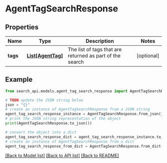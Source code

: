 # AgentTagSearchResponse


## Properties

Name | Type | Description | Notes
------------ | ------------- | ------------- | -------------
**tags** | [**List[AgentTag]**](AgentTag.md) | The list of tags that are returned as part of the search | [optional] 

## Example

```python
from search_api.models.agent_tag_search_response import AgentTagSearchResponse

# TODO update the JSON string below
json = "{}"
# create an instance of AgentTagSearchResponse from a JSON string
agent_tag_search_response_instance = AgentTagSearchResponse.from_json(json)
# print the JSON string representation of the object
print(AgentTagSearchResponse.to_json())

# convert the object into a dict
agent_tag_search_response_dict = agent_tag_search_response_instance.to_dict()
# create an instance of AgentTagSearchResponse from a dict
agent_tag_search_response_from_dict = AgentTagSearchResponse.from_dict(agent_tag_search_response_dict)
```
[[Back to Model list]](../README.md#documentation-for-models) [[Back to API list]](../README.md#documentation-for-api-endpoints) [[Back to README]](../README.md)


